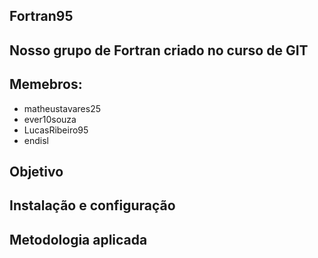 ## Fortran95

## Nosso grupo de Fortran criado no curso de GIT

## Memebros:

* matheustavares25
* ever10souza
* LucasRibeiro95
* endisl

## Objetivo

## Instalação e configuração

## Metodologia aplicada
